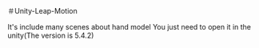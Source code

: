 ＃Unity-Leap-Motion



It's include many scenes about hand model
You just need to open it in the unity(The version is 5.4.2)
